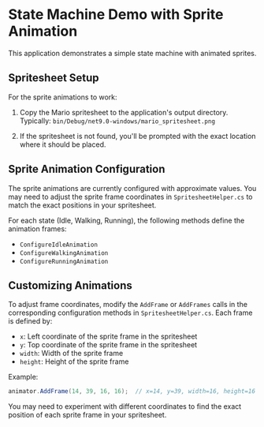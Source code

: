 # State Machine Demo with Sprite Animation

This application demonstrates a simple state machine with animated sprites.

## Spritesheet Setup

For the sprite animations to work:

1. Copy the Mario spritesheet to the application's output directory. Typically:
   `bin/Debug/net9.0-windows/mario_spritesheet.png`

2. If the spritesheet is not found, you'll be prompted with the exact location where it should be placed.

## Sprite Animation Configuration

The sprite animations are currently configured with approximate values. You may need to adjust the sprite 
frame coordinates in `SpritesheetHelper.cs` to match the exact positions in your spritesheet.

For each state (Idle, Walking, Running), the following methods define the animation frames:
- `ConfigureIdleAnimation`
- `ConfigureWalkingAnimation`
- `ConfigureRunningAnimation`

## Customizing Animations

To adjust frame coordinates, modify the `AddFrame` or `AddFrames` calls in the corresponding configuration 
methods in `SpritesheetHelper.cs`. Each frame is defined by:
- `x`: Left coordinate of the sprite frame in the spritesheet
- `y`: Top coordinate of the sprite frame in the spritesheet
- `width`: Width of the sprite frame
- `height`: Height of the sprite frame

Example:
```csharp
animator.AddFrame(14, 39, 16, 16);  // x=14, y=39, width=16, height=16
```

You may need to experiment with different coordinates to find the exact position of each sprite frame in your spritesheet.

